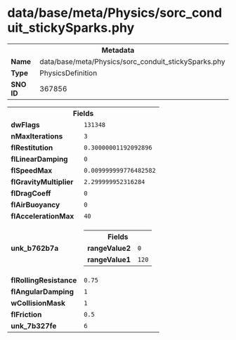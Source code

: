<h1>data/base/meta/Physics/sorc_conduit_stickySparks.phy</h1><table><tr><th colspan="100%">Metadata</th></tr><tr><td><b>Name</b></td><td>data/base/meta/Physics/sorc_conduit_stickySparks.phy</td></tr><tr><td><b>Type</b></td><td>PhysicsDefinition</td></tr><tr><td><b>SNO ID</b></td><td>367856</td></tr></table>

<table><tr><th colspan="100%">Fields</th></tr><tr><td><b>dwFlags</b></td><td><code>131348</code></td></tr><tr><td><b>nMaxIterations</b></td><td><code>3</code></td></tr><tr><td><b>flRestitution</b></td><td><code>0.30000001192092896</code></td></tr><tr><td><b>flLinearDamping</b></td><td><code>0</code></td></tr><tr><td><b>flSpeedMax</b></td><td><code>0.009999999776482582</code></td></tr><tr><td><b>flGravityMultiplier</b></td><td><code>2.299999952316284</code></td></tr><tr><td><b>flDragCoeff</b></td><td><code>0</code></td></tr><tr><td><b>flAirBuoyancy</b></td><td><code>0</code></td></tr><tr><td><b>flAccelerationMax</b></td><td><code>40</code></td></tr><tr><td><b>unk_b762b7a</b></td><td><table><tr><th colspan="100%">Fields</th></tr><tr><td><b>rangeValue2</b></td><td><code>0</code></td></tr><tr><td><b>rangeValue1</b></td><td><code>120</code></td></tr></table>

</td></tr><tr><td><b>flRollingResistance</b></td><td><code>0.75</code></td></tr><tr><td><b>flAngularDamping</b></td><td><code>1</code></td></tr><tr><td><b>wCollisionMask</b></td><td><code>1</code></td></tr><tr><td><b>flFriction</b></td><td><code>0.5</code></td></tr><tr><td><b>unk_7b327fe</b></td><td><code>6</code></td></tr></table>

